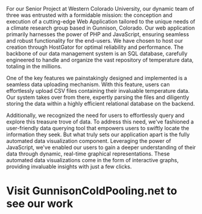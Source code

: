 For our Senior Project at Western Colorado University, our dynamic team of three was entrusted with a formidable mission: the conception and execution of a cutting-edge Web Application 
tailored to the unique needs of a climate research group based in Gunnison, Colorado. Our web application primarily harnesses the power of PHP and JavaScript, ensuring seamless and robust 
functionality for the end-users. We have chosen to host our creation through HostGator for optimal reliability and performance. The backbone of our data management system is an SQL database, 
carefully engineered to handle and organize the vast repository of temperature data, totaling in the millions.

One of the key features we painstakingly designed and implemented is a seamless data uploading mechanism. With this feature, users can effortlessly upload CSV files containing 
their invaluable temperature data. Our system takes over from there, expertly parsing the files and diligently storing the data within a highly efficient relational database on the backend.

Additionally, we recognized the need for users to effortlessly query and explore this treasure trove of data. To address this need, we've fashioned a user-friendly data querying tool that empowers
users to swiftly locate the information they seek. But what truly sets our application apart is the fully automated data visualization component. Leveraging the power of JavaScript, 
we've enabled our users to gain a deeper understanding of their data through dynamic, real-time graphical representations. These automated data visualizations come in the form of 
interactive graphs, providing invaluable insights with just a few clicks.

# Visit GunnisonColdPooling.net to see our work


